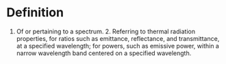 # Definition

1.  Of or pertaining to a spectrum. 2. Referring to thermal radiation
    properties, for ratios such as emittance, reflectance, and
    transmittance, at a specified wavelength; for powers, such as
    emissive power, within a narrow wavelength band centered on a
    specified wavelength.
